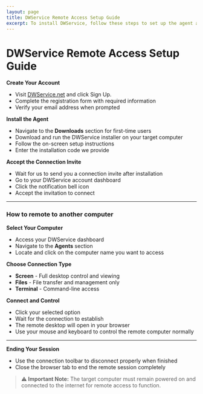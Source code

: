 ```yaml
---
layout: page
title: DWService Remote Access Setup Guide
excerpt: To install DWService, follow these steps to set up the agent and accept our invitation for remote access.
---
```

# DWService Remote Access Setup Guide

**Create Your Account**
- Visit [DWService.net](https://www.dwservice.net/) and click Sign Up.
- Complete the registration form with required information
- Verify your email address when prompted

**Install the Agent**
- Navigate to the **Downloads** section for first-time users
- Download and run the DWService installer on your target computer
- Follow the on-screen setup instructions
- Enter the installation code we provide

**Accept the Connection Invite**
- Wait for us to send you a connection invite after installation
- Go to your DWService account dashboard
- Click the notification bell icon
- Accept the invitation to connect

---

### How to remote to another computer

**Select Your Computer**
- Access your DWService dashboard
- Navigate to the **Agents** section
- Locate and click on the computer name you want to access

**Choose Connection Type**
- **Screen** - Full desktop control and viewing
- **Files** - File transfer and management only  
- **Terminal** - Command-line access

**Connect and Control**
- Click your selected option
- Wait for the connection to establish
- The remote desktop will open in your browser
- Use your mouse and keyboard to control the remote computer normally

---

**Ending Your Session**
- Use the connection toolbar to disconnect properly when finished
- Close the browser tab to end the remote session completely

> **⚠️ Important Note:** The target computer must remain powered on and connected to the internet for remote access to function.